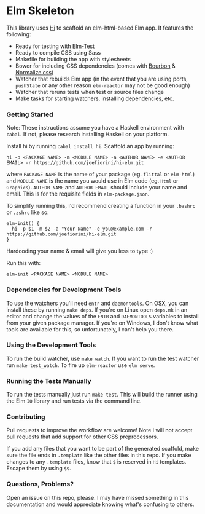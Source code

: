 # Elm Skeleton

This library uses [Hi](https://github.com/fujimura/hi) to scaffold an elm-html-based Elm app. It features the following:

- Ready for testing with [Elm-Test](http://github.com/deadfoxygrandpa/Elm-Test)
- Ready to compile CSS using Sass
- Makefile for building the app with stylesheets
- Bower for including CSS dependencies (comes with [Bourbon](http://bourbon.io) & [Normalize.css](https://necolas.github.io/normalize.css/))
- Watcher that rebuilds Elm app (in the event that you are using ports, `pushState` or any other reason `elm-reactor` may not be good enough)
- Watcher that reruns tests when test or source files change
- Make tasks for starting watchers, installing dependencies, etc.

### Getting Started

Note: These instructions assume you have a Haskell environment with `cabal`. If not, please research installing Haskell on your platform.

Install hi by running `cabal install hi`. Scaffold an app by running:

```
hi -p <PACKAGE NAME> -m <MODULE NAME> -a <AUTHOR NAME> -e <AUTHOR EMAIL> -r https://github.com/joefiorini/hi-elm.git
```

where `PACKAGE NAME` is the name of your package (eg. `flittal` or `elm-html`) and `MODULE NAME` is the name you would use in Elm code (eg. `Html` or `Graphics`). `AUTHOR NAME` and `AUTHOR EMAIL` should include your name and email. This is for the requisite fields in `elm-package.json`.

To simplify running this, I'd recommend creating a function in your `.bashrc` or `.zshrc` like so:

```
elm-init() {
  hi -p $1 -m $2 -a "Your Name" -e you@example.com -r https://github.com/joefiorini/hi-elm.git
}
```

Hardcoding your name & email will give you less to type :)

Run this with:

```
elm-init <PACKAGE NAME> <MODULE NAME>
```

### Dependencies for Development Tools

To use the watchers you'll need `entr` and `daemontools`. On OSX, you can install these by running `make deps`. If you're on Linux open `deps.mk` in an editor and change the values of the `ENTR` and `DAEMONTOOLS` variables to install from your given package manager. If you're on Windows, I don't know what tools are available for this, so unfortunately, I can't help you there.

### Using the Development Tools

To run the build watcher, use `make watch`. If you want to run the test watcher run `make test_watch`. To fire up `elm-reactor` use `elm serve`.

### Running the Tests Manually

To run the tests manually just run `make test`. This will build the runner using the Elm `IO` library and run tests via the command line.

### Contributing

Pull requests to improve the workflow are welcome! Note I will not accept pull requests that add support for other CSS preprocessors.

If you add any files that you want to be part of the generated scaffold, make sure the file ends in `.template` like the other files in this repo. If you make changes to any `.template` files, know that `$` is reserved in `Hi` templates. Escape them by using `$$`.

### Questions, Problems?

Open an issue on this repo, please. I may have missed something in this documentation and would appreciate knowing what's confusing to others.
